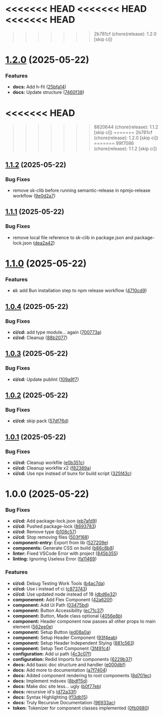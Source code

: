 <<<<<<< HEAD
<<<<<<< HEAD
<<<<<<< HEAD
=======
>>>>>>> 2b781cf (chore(release): 1.2.0 [skip ci])
# [1.2.0](https://github.com/TreltaSev/sk-clib/compare/v1.1.2...v1.2.0) (2025-05-22)


### Features

* **docs:** Add h-fit ([25bfa14](https://github.com/TreltaSev/sk-clib/commit/25bfa148aa546e6a5a0f20e6f33d6406f42dceff))
* **docs:** Update structure ([7460f38](https://github.com/TreltaSev/sk-clib/commit/7460f38bf5979981fdc3779aca13413209cccc7a))

<<<<<<< HEAD
=======
>>>>>>> 8820644 (chore(release): 1.1.2 [skip ci])
=======
>>>>>>> 2b781cf (chore(release): 1.2.0 [skip ci])
=======
>>>>>>> 99f7086 (chore(release): 1.1.2 [skip ci])
## [1.1.2](https://github.com/TreltaSev/sk-clib/compare/v1.1.1...v1.1.2) (2025-05-22)


### Bug Fixes

* remove sk-clib before running semantic-release in npmjs-release workflow ([9e0d2a7](https://github.com/TreltaSev/sk-clib/commit/9e0d2a7cc8618ddf3913fe35076880ee2b3f70df))

## [1.1.1](https://github.com/TreltaSev/sk-clib/compare/v1.1.0...v1.1.1) (2025-05-22)


### Bug Fixes

* remove local file reference to sk-clib in package.json and package-lock.json ([dea2a42](https://github.com/TreltaSev/sk-clib/commit/dea2a4280a76bb82de825377068b13c2d6a4e91f))

# [1.1.0](https://github.com/TreltaSev/sk-clib/compare/v1.0.4...v1.1.0) (2025-05-22)


### Features

* **ci:** add Bun installation step to npm release workflow ([4710cd9](https://github.com/TreltaSev/sk-clib/commit/4710cd9dad3b5f9529764ac19ada8939a2c04835))

## [1.0.4](https://github.com/TreltaSev/sk-clib/compare/v1.0.3...v1.0.4) (2025-05-22)


### Bug Fixes

* **ci/cd:** add type module... again ([700773a](https://github.com/TreltaSev/sk-clib/commit/700773a2ec2ceefcbcdfd956950d70437c77db8e))
* **ci/cd:** Cleanup ([88b2077](https://github.com/TreltaSev/sk-clib/commit/88b2077b125fd67561c8a0c3702cc1311725a591))

## [1.0.3](https://github.com/TreltaSev/sk-clib/compare/v1.0.2...v1.0.3) (2025-05-22)


### Bug Fixes

* **ci/cd:** Update publint ([109a9f7](https://github.com/TreltaSev/sk-clib/commit/109a9f76d1a823a9e85e2ff0d0747ecb23bf181d))

## [1.0.2](https://github.com/TreltaSev/sk-clib/compare/v1.0.1...v1.0.2) (2025-05-22)


### Bug Fixes

* **ci/cd:** skip pack ([57df76d](https://github.com/TreltaSev/sk-clib/commit/57df76d59f6f856d30f65dfae814396a4e0dbf03))

## [1.0.1](https://github.com/TreltaSev/sk-clib/compare/v1.0.0...v1.0.1) (2025-05-22)


### Bug Fixes

* **ci/cd:** Cleanup workfile ([e0b351c](https://github.com/TreltaSev/sk-clib/commit/e0b351cb6d68f2caa528a1658e2ea0e899714c5e))
* **ci/cd:** Cleanup workfile x2 ([f82369a](https://github.com/TreltaSev/sk-clib/commit/f82369a7a050c6f1aca1f37df59fe39f1e34d8f0))
* **ci/cd:** Use npx instead of bunx for build script ([325f43c](https://github.com/TreltaSev/sk-clib/commit/325f43c17a057750f68a0bceaa33a3a2fa00f54a))

# 1.0.0 (2025-05-22)


### Bug Fixes

* **ci/cd:** Add package-lock.json ([eb7afd9](https://github.com/TreltaSev/sk-clib/commit/eb7afd977eac119dfc2e9e705e501d9d26ca0fcb))
* **ci/cd:** Pushed package-lock ([8693783](https://github.com/TreltaSev/sk-clib/commit/86937835aae2c06d7f6f579a539e30ae8ddd53ff))
* **ci/cd:** Remove type ([b108c57](https://github.com/TreltaSev/sk-clib/commit/b108c572176c886d619c6ee4018944a25e3388ca))
* **ci/cd:** Stop removing files ([503f168](https://github.com/TreltaSev/sk-clib/commit/503f16828024bee3de3199474f98c1a90788b321))
* **component-entry:** Export from lib ([527209e](https://github.com/TreltaSev/sk-clib/commit/527209e26cfa472ae9a44c2dc1460c79c798f6cb))
* **components:** Generate CSS on build ([b86c8b8](https://github.com/TreltaSev/sk-clib/commit/b86c8b8edd17423a8fb2cc0c85322c7ac660b66f))
* **linter:** Fixed VSCode Error with project ([845b355](https://github.com/TreltaSev/sk-clib/commit/845b3553ee98d63649ff8fd9e79c3acf701fa3ad))
* **linting:** Ignoring Useless Error ([fa11469](https://github.com/TreltaSev/sk-clib/commit/fa11469f135c2a986f1deaafd3c781cf81bbb865))


### Features

* **ci/cd:** Debug Testing Work Tools ([b4ac7da](https://github.com/TreltaSev/sk-clib/commit/b4ac7da7fb7766e52ede3af5bd028efdd9370b6c))
* **ci/cd:** Use i instead of ci ([c873743](https://github.com/TreltaSev/sk-clib/commit/c87374395c59e2b0d4872cae75fd85767fe2d2ab))
* **ci/cd:** Use updated node instead of 18 ([dbd6e32](https://github.com/TreltaSev/sk-clib/commit/dbd6e327e30310c369e95d830453e22934daa921))
* **componenent:** Add Flex Component ([42a620f](https://github.com/TreltaSev/sk-clib/commit/42a620ffd98f524614e3ffeb31e3ec3ac65d1420))
* **component:** Add Ui Path ([03475bd](https://github.com/TreltaSev/sk-clib/commit/03475bdcf6fcc5a5a3442e9fe078bb128247b3a0))
* **component:** Button Accessibility ([ec71c37](https://github.com/TreltaSev/sk-clib/commit/ec71c377e2c2d1d3aa2925a180d031017dde1e1f))
* **component:** Button, Made class optional ([4056e8b](https://github.com/TreltaSev/sk-clib/commit/4056e8b3a246151959592d87d0553c3f58595fcb))
* **component:** Header component now passes all other props to main element ([562ee0e](https://github.com/TreltaSev/sk-clib/commit/562ee0e61a4c1119b0a213e2a1733d11a55b7b61))
* **component:** Setup Button ([ed08a0a](https://github.com/TreltaSev/sk-clib/commit/ed08a0a2fca3938b3eeb1527c1a907f16484c84c))
* **component:** Setup Header Component ([93f4eab](https://github.com/TreltaSev/sk-clib/commit/93f4eab2ef6becf8adf74ed22abaab68a3349020))
* **component:** Setup Header Independent Stying ([881c563](https://github.com/TreltaSev/sk-clib/commit/881c563b0e3faa8ba56787aa0617705935a0eed1))
* **component:** Setup Text Component ([3f491c4](https://github.com/TreltaSev/sk-clib/commit/3f491c4e00499d84811bc519630e37a67d003413))
* **configuration:** Add ui path ([4c3c07f](https://github.com/TreltaSev/sk-clib/commit/4c3c07f257d623676bd945f7bd919a09c8080c96))
* **configuration:** Redid Imports for components ([6229b37](https://github.com/TreltaSev/sk-clib/commit/6229b37e06ce7acd3978efb0db60a512e9d27204))
* **docs:** Add basic doc structure and handler ([e000dbf](https://github.com/TreltaSev/sk-clib/commit/e000dbf11af1fb2b1fe8d510001e74bda066a992))
* **docs:** Add more to documentation ([a7f7404](https://github.com/TreltaSev/sk-clib/commit/a7f740405cb3dba6a3a686f24c13354cb35f30f3))
* **docs:** Added component rendering to root components ([8d701ec](https://github.com/TreltaSev/sk-clib/commit/8d701ecaa1e145a142822eae635cebb8d2e5d7a1))
* **docs:** Implement mdsvex ([8bdf15d](https://github.com/TreltaSev/sk-clib/commit/8bdf15d64113960daec43e0b60ae96a324ed0fa1))
* **docs:** Make doc site less... ugly ([b0f77eb](https://github.com/TreltaSev/sk-clib/commit/b0f77ebbf13d4291520be881a4aeb93ccdfd8817))
* **docs:** recursive id's ([d72a33f](https://github.com/TreltaSev/sk-clib/commit/d72a33f5b9563e9a8fb20c3e14ccc9f76fafc8e9))
* **docs:** Syntax Highlighting ([f13db15](https://github.com/TreltaSev/sk-clib/commit/f13db1546f73c5df1c9a7c64fe219df8c9c5b2f2))
* **docs:** Truly Recursive Documentation ([96933ac](https://github.com/TreltaSev/sk-clib/commit/96933acb16ad464271b6ead9bb1e29291fcf1716))
* **token:** Tokenizer for component classes implemented ([0fb0680](https://github.com/TreltaSev/sk-clib/commit/0fb0680d36eb1bdf1d1c5ea0a91becc467284ed5))
